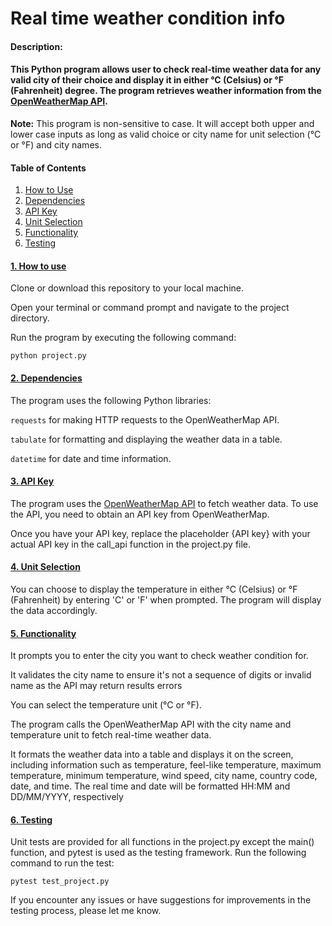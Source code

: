 # Real time weather condition info

#### Description:
#### This Python program allows user to check real-time weather data for any valid city of their choice and display it in either °C (Celsius) or °F (Fahrenheit) degree. The program retrieves weather information from the [OpenWeatherMap API](https://openweathermap.org/current#data).
**Note:** This program is non-sensitive to case. It will accept both upper and lower case inputs as long as valid choice or city name for unit selection (°C or °F) and city names.
#### Table of Contents

1. [How to Use](#how-to-use)
2. [Dependencies](#dependencies)
3. [API Key](#api-key)
4. [Unit Selection](#unit-selection)
5. [Functionality](#functionality)
6. [Testing](#testing)

#### [1. How to use](#1-how-to-use)
Clone or download this repository to your local machine.

Open your terminal or command prompt and navigate to the project directory.

Run the program by executing the following command:
```
python project.py
```
#### [2. Dependencies](#dependencies)
The program uses the following Python libraries:

`requests` for making HTTP requests to the OpenWeatherMap API.

`tabulate` for formatting and displaying the weather data in a table.

`datetime` for date and time information.

#### [3. API Key](#api-key)
The program uses the [OpenWeatherMap API](https://openweathermap.org/current#data) to fetch weather data. To use the API, you need to obtain an API key from OpenWeatherMap.

Once you have your API key, replace the placeholder {API key} with your actual API key in the call_api function in the project.py file.

#### [4. Unit Selection](#unit-selection)
You can choose to display the temperature in either °C (Celsius) or °F (Fahrenheit) by entering 'C' or 'F' when prompted. The program will display the data accordingly.

#### [5. Functionality](#functionality)
It prompts you to enter the city you want to check weather condition for.

It validates the city name to ensure it's not a sequence of digits or invalid name as the API may return results errors

You can select the temperature unit (°C or °F).

The program calls the OpenWeatherMap API with the city name and temperature unit to fetch real-time weather data.

It formats the weather data into a table and displays it on the screen, including information such as temperature, feel-like temperature, maximum temperature, minimum temperature, wind speed, city name, country code, date, and time.
The real time and date will be formatted HH:MM and DD/MM/YYYY, respectively

#### [6. Testing](#testing)
Unit tests are provided for all functions in the project.py except the main() function, and pytest is used as the testing framework.
Run the following command to run the test:
```
pytest test_project.py
```

If you encounter any issues or have suggestions for improvements in the testing process, please let me know.
